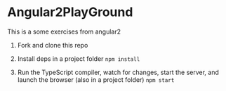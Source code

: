 # Angular2PlayGround

This is a some exercises from angular2

1. Fork and clone this repo

1. Install deps in a project folder `npm install`

1. Run the TypeScript compiler, watch for changes, start the server, and launch the browser (also in a project folder) `npm start`
